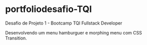 # portfoliodesafio-TQI
Desafio de Projeto 1 - Bootcamp TQI Fullstack Developer 

Desenvolvendo um menu hamburguer e morphing menu com CSS Transition.


